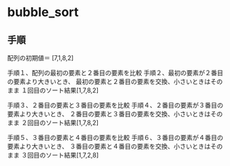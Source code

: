 # bubble_sort

## 手順

配列の初期値＝ [7,1,8,2]

手順１、配列の最初の要素と２番目の要素を比較
手順２、最初の要素が２番目の要素より大きいとき、
最初の要素と２番目の要素を交換、小さいときはそのまま
１回目のソート結果[1,7,8,2]

手順３、２番目の要素と３番目の要素を比較
手順４、２番目の要素が３番目の要素より大きいとき、
２番目の要素と３番目の要素を交換、小さいときはそのまま
２回目のソート結果[1,7,8,2]

手順５、３番目の要素と４番目の要素を比較
手順６、３番目の要素が４番目の要素より大きいとき、
３番目の要素と４番目の要素を交換、小さいときはそのまま
３回目のソート結果[1,7,2,8]
